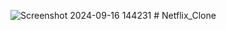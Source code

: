 ![Screenshot 2024-09-16 144231](https://github.com/user-attachments/assets/8bc1d43f-3f8a-4f17-9c5d-ef583819082b)
#   N e t f l i x _ C l o n e 
 
 
